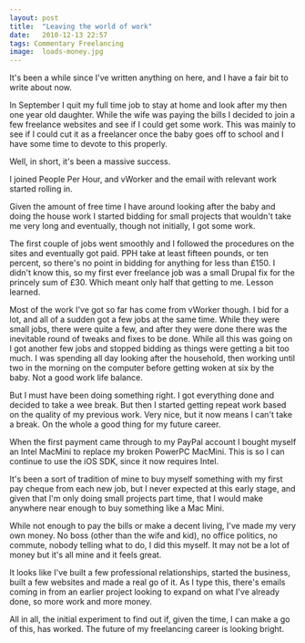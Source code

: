 ```yaml
---
layout: post
title:  "Leaving the world of work"
date:   2010-12-13 22:57
tags: Commentary Freelancing
image:  loads-money.jpg
---
```

It's been a while since I've written anything on here, and I have a fair bit to write about now.

In September I quit my full time job to stay at home and look after my then one year old daughter. While the wife was paying the bills I decided to join a few freelance websites and see if I could get some work. This was mainly to see if I could cut it as a freelancer once the baby goes off to school and I have some time to devote to this properly.

Well, in short, it's been a massive success.

I joined People Per Hour, and vWorker and the email with relevant work started rolling in.

Given the amount of free time I have around looking after the baby and doing the house work I started bidding for small projects that wouldn't take me very long and eventually, though not initially, I got some work.

The first couple of jobs went smoothly and I followed the procedures on the sites and eventually got paid. PPH take at least fifteen pounds, or ten percent, so there's no point in bidding for anything for less than &pound;150. I didn't know this, so my first ever freelance job was a small Drupal fix for the princely sum of &pound;30. Which meant only half that getting to me. Lesson learned.

Most of the work I've got so far has come from vWorker though. I bid for a lot, and all of a sudden got a few jobs at the same time. While they were small jobs, there were quite a few, and after they were done there was the inevitable round of tweaks and fixes to be done. While all this was going on I got another few jobs and stopped bidding as things were getting a bit too much. I was spending all day looking after the household, then working until two in the morning on the computer before getting woken at six by the baby. Not a good work life balance.

But I must have been doing something right. I got everything done and decided to take a wee break. But then I started getting repeat work based on the quality of my previous work. Very nice, but it now means I can't take a break. On the whole a good thing for my future career.

When the first payment came through to my PayPal account I bought myself an Intel MacMini to replace my broken PowerPC MacMini. This is so I can continue to use the iOS SDK, since it now requires Intel.

It's been a sort of tradition of mine to buy myself something with my first pay cheque from each new job, but I never expected at this early stage, and given that I'm only doing small projects part time, that I would make anywhere near enough to buy something like a Mac Mini.

While not enough to pay the bills or make a decent living, I've made my very own money. No boss (other than the wife and kid), no office politics, no commute, nobody telling what to do, I did this myself. It may not be a lot of money but it's all mine and it feels great.

It looks like I've built a few professional relationships, started the business, built a few websites and made a real go of it. As I type this, there's emails coming in from an earlier project looking to expand on what I've already done, so more work and more money.

All in all, the initial experiment to find out if, given the time, I can make a go of this, has worked. The future of my freelancing career is looking bright.
